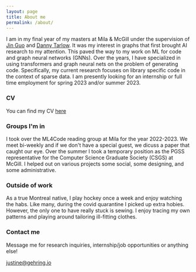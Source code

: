 ```yaml
---
layout: page
title: About me
permalink: /about/
---
```



I am in my final year of my masters at Mila & McGill under the supervision of [Jin Guo](https://www.cs.mcgill.ca/~jguo/) and [Danny Tarlow](https://research.google/people/DannyTarlow/). It was my interest in graphs that first brought AI research to my attention. This paved the way to my work on ML for code and graph neural networks (GNNs). Over the years, I have specialized in using transformers and graph neural nets on the problem of generating code. Specifically, my current research focuses on library specific code in the context of sparse data. I am presently looking for an internship or full time employment for spring 2023 and/or summer 2023. 

### CV
You can find my CV [here](https://raw.githubusercontent.com/justine-gehring/justine-gehring.github.io/master/images/Justine_Gehring_CV.pdf)


### Groups I'm in
I took over the ML4Code reading group at Mila for the year 2022-2023. We meet bi-weekly and if we don't have a special guest, we dicuss a paper that caught our eye. Over the summer I took a temporary position as the PGSS representative for the Computer Science Graduate Society (CSGS) at McGill. I helped out on various projects some social, some designing, and some administrative.

### Outside of work
As a true Montreal native, I play hockey once a week and enjoy watching the habs. Like many, during the covid quarantine I picked up extra hobies. However,  the only one to have really stuck is sewing. I enjoy tracing my own patterns and playing around tailoring ill-fitting clothes. 

### Contact me
Message me for research inquiries, internship/job opportunities or anything else!

[justine@gehring.io](mailto:justine@gehring.io)
